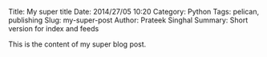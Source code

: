 Title: My super title
Date: 2014/27/05 10:20
Category: Python
Tags: pelican, publishing
Slug: my-super-post
Author: Prateek Singhal
Summary: Short version for index and feeds

This is the content of my super blog post.
